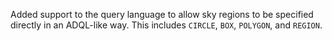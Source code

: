 Added support to the query language to allow sky regions to be specified directly in an ADQL-like way. This includes `CIRCLE`, `BOX`, `POLYGON`, and `REGION`.
